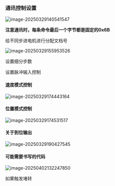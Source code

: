 ### 通讯控制设置

![image-20250329140541547](https://mrzhb.oss-cn-chengdu.aliyuncs.com/image-20250329140541547.png)

**注意通讯时，每条命令最后一个字节都是固定的0x6B**

给不同步进电机进行分配文档号 

![image-20250329155953526](https://mrzhb.oss-cn-chengdu.aliyuncs.com/image-20250329155953526.png)

设置细分步数

设置脉冲输入控制



#### 速度模式控制

![image-20250329174443164](https://mrzhb.oss-cn-chengdu.aliyuncs.com/image-20250329174443164.png)





#### 位置模式控制

![image-20250329174531517](https://mrzhb.oss-cn-chengdu.aliyuncs.com/image-20250329174531517.png)







#### 关于到位输出

![image-20250329190427545](C:\Users\34718\AppData\Roaming\Typora\typora-user-images\image-20250329190427545.png)





#### 可能需要书写的代码

![image-20250402132247850](https://mrzhb.oss-cn-chengdu.aliyuncs.com/image-20250402132247850.png)

如果触发堵转